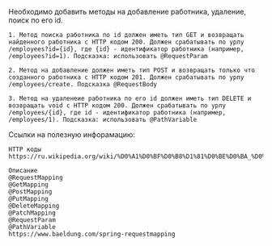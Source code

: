Необходимо добавить методы на добавление работника, удаление, поиск по его id.

    1. Метод поиска работника по id должен иметь тип GET и возвращать найденного работника с HTTP кодом 200. Должен срабатывать по урлу /employees?id={id}, где {id} - идентификатор работника (например, /employees?id=1). Подсказка: использовать @RequestParam

    2. Метод на добавление должен иметь тип POST и возвращать только что созданного работника с HTTP кодом 201. Должен срабатывать по урлу /employees/create. Подсказка @RequestBody

    3. Метод на удаленеие работника по его id должен иметь тип DELETE и возвращать void с HTTP кодом 200. Должен срабатывать по урлу /employees/{id}, где id - идентификатор работника (например, /employees/1). Подсказка: использовать @PathVariable
    
Ссылки на полезную инфорамацию:

    HTTP коды
    https://ru.wikipedia.org/wiki/%D0%A1%D0%BF%D0%B8%D1%81%D0%BE%D0%BA_%D0%BA%D0%BE%D0%B4%D0%BE%D0%B2_%D1%81%D0%BE%D1%81%D1%82%D0%BE%D1%8F%D0%BD%D0%B8%D1%8F_HTTP
    
    Описание
    @RequestMapping
    @GetMapping
    @PostMapping
    @PutMapping
    @DeleteMapping
    @PatchMapping
    @RequestParam
    @PathVariable
    https://www.baeldung.com/spring-requestmapping
